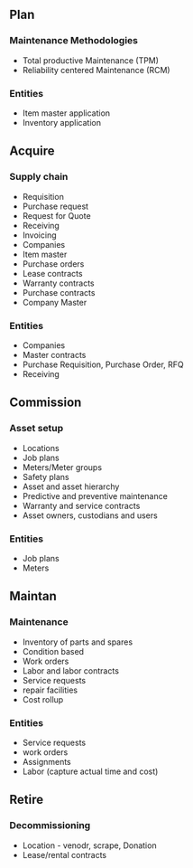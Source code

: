## Plan
### Maintenance Methodologies
- Total productive Maintenance (TPM)
- Reliability centered Maintenance (RCM)
### Entities
- Item master application
- Inventory application

## Acquire
### Supply chain
- Requisition
- Purchase request
- Request for Quote
- Receiving
- Invoicing
- Companies
- Item master
- Purchase orders
- Lease contracts
- Warranty contracts
- Purchase contracts
- Company Master
### Entities
- Companies
- Master contracts
- Purchase Requisition, Purchase Order, RFQ
- Receiving

## Commission
### Asset setup
- Locations
- Job plans
- Meters/Meter groups
- Safety plans
- Asset and asset hierarchy
- Predictive and preventive maintenance
- Warranty and service contracts
- Asset owners, custodians and users
### Entities
- Job plans
- Meters

## Maintan
### Maintenance
- Inventory of parts and spares
- Condition based
- Work orders
- Labor and labor contracts
- Service requests
- repair facilities
- Cost rollup
### Entities
- Service requests
- work orders
- Assignments
- Labor (capture actual time and cost)

## Retire
### Decommissioning
- Location - venodr, scrape, Donation
- Lease/rental contracts